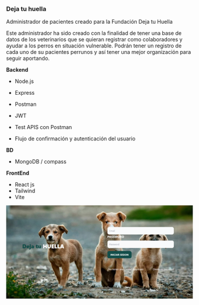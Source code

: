 ### Deja tu huella

Administrador de pacientes creado para la Fundación Deja tu Huella

Este administrador ha sido creado con la finalidad de tener una base de datos de los veterinarios que se quieran registrar como colaboradores y ayudar a los perros en situación vulnerable. Podrán tener un registro de cada uno de su pacientes perrunos y así tener una mejor organización para seguir aportando. 

**Backend**

- Node.js
- Express
- Postman

- JWT
- Test APIS con Postman
- Flujo de confirmación y autenticación del usuario

**BD**

- MongoDB / compass

**FrontEnd**

- React js
- Tailwind
- Vite

![Login](https://raw.githubusercontent.com/estefmr/dejatuhuella/master/frontend/public/img/Deja_tu_huella.png)


